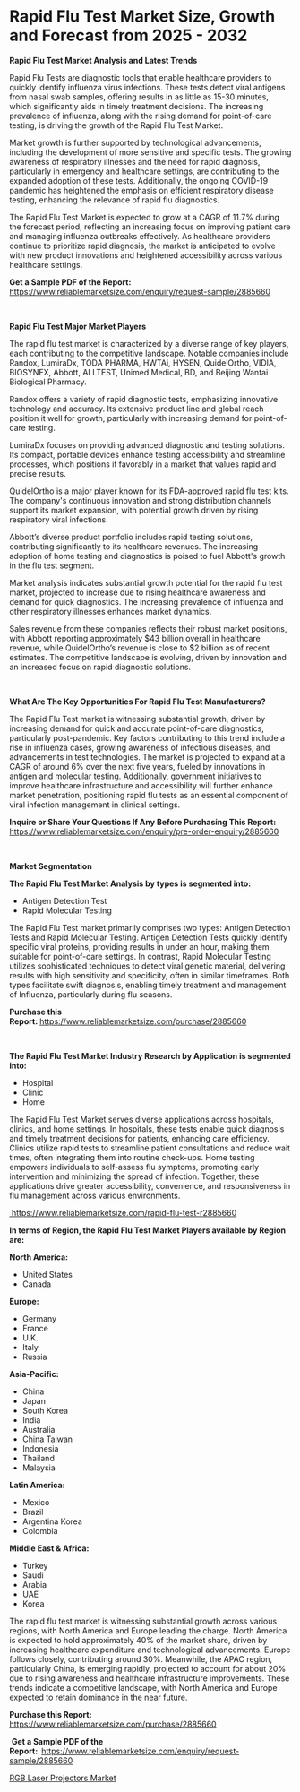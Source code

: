 <p><h1>Rapid Flu Test Market Size, Growth and Forecast from 2025 - 2032</h1></p><p><strong>Rapid Flu Test Market Analysis and Latest Trends</strong></p>
<p><p>Rapid Flu Tests are diagnostic tools that enable healthcare providers to quickly identify influenza virus infections. These tests detect viral antigens from nasal swab samples, offering results in as little as 15-30 minutes, which significantly aids in timely treatment decisions. The increasing prevalence of influenza, along with the rising demand for point-of-care testing, is driving the growth of the Rapid Flu Test Market.</p><p>Market growth is further supported by technological advancements, including the development of more sensitive and specific tests. The growing awareness of respiratory illnesses and the need for rapid diagnosis, particularly in emergency and healthcare settings, are contributing to the expanded adoption of these tests. Additionally, the ongoing COVID-19 pandemic has heightened the emphasis on efficient respiratory disease testing, enhancing the relevance of rapid flu diagnostics.</p><p>The Rapid Flu Test Market is expected to grow at a CAGR of 11.7% during the forecast period, reflecting an increasing focus on improving patient care and managing influenza outbreaks effectively. As healthcare providers continue to prioritize rapid diagnosis, the market is anticipated to evolve with new product innovations and heightened accessibility across various healthcare settings.</p></p>
<p><strong>Get a Sample PDF of the Report:&nbsp;</strong> <a href="https://www.reliablemarketsize.com/enquiry/request-sample/2885660?utm_campaign=2753&utm_medium=2&utm_source=Github&utm_content=ia&utm_term=13032025&utm_id=rapid-flu-test">https://www.reliablemarketsize.com/enquiry/request-sample/2885660</a></p>
<p>&nbsp;</p>
<p><strong>Rapid Flu Test Major Market Players</strong></p>
<p><p>The rapid flu test market is characterized by a diverse range of key players, each contributing to the competitive landscape. Notable companies include Randox, LumiraDx, TODA PHARMA, HWTAi, HYSEN, QuidelOrtho, VIDIA, BIOSYNEX, Abbott, ALLTEST, Unimed Medical, BD, and Beijing Wantai Biological Pharmacy.</p><p>Randox offers a variety of rapid diagnostic tests, emphasizing innovative technology and accuracy. Its extensive product line and global reach position it well for growth, particularly with increasing demand for point-of-care testing.</p><p>LumiraDx focuses on providing advanced diagnostic and testing solutions. Its compact, portable devices enhance testing accessibility and streamline processes, which positions it favorably in a market that values rapid and precise results.</p><p>QuidelOrtho is a major player known for its FDA-approved rapid flu test kits. The company's continuous innovation and strong distribution channels support its market expansion, with potential growth driven by rising respiratory viral infections.</p><p>Abbott’s diverse product portfolio includes rapid testing solutions, contributing significantly to its healthcare revenues. The increasing adoption of home testing and diagnostics is poised to fuel Abbott's growth in the flu test segment.</p><p>Market analysis indicates substantial growth potential for the rapid flu test market, projected to increase due to rising healthcare awareness and demand for quick diagnostics. The increasing prevalence of influenza and other respiratory illnesses enhances market dynamics.</p><p>Sales revenue from these companies reflects their robust market positions, with Abbott reporting approximately $43 billion overall in healthcare revenue, while QuidelOrtho’s revenue is close to $2 billion as of recent estimates. The competitive landscape is evolving, driven by innovation and an increased focus on rapid diagnostic solutions.</p></p>
<p>&nbsp;</p>
<p><strong>What Are The Key Opportunities For Rapid Flu Test Manufacturers?</strong></p>
<p><p>The Rapid Flu Test market is witnessing substantial growth, driven by increasing demand for quick and accurate point-of-care diagnostics, particularly post-pandemic. Key factors contributing to this trend include a rise in influenza cases, growing awareness of infectious diseases, and advancements in test technologies. The market is projected to expand at a CAGR of around 6% over the next five years, fueled by innovations in antigen and molecular testing. Additionally, government initiatives to improve healthcare infrastructure and accessibility will further enhance market penetration, positioning rapid flu tests as an essential component of viral infection management in clinical settings.</p></p>
<p><strong>Inquire or Share Your Questions If Any Before Purchasing This Report:</strong> <a href="https://www.reliablemarketsize.com/enquiry/pre-order-enquiry/2885660?utm_campaign=2753&utm_medium=2&utm_source=Github&utm_content=ia&utm_term=13032025&utm_id=rapid-flu-test">https://www.reliablemarketsize.com/enquiry/pre-order-enquiry/2885660</a></p>
<p>&nbsp;</p>
<p><strong>Market Segmentation</strong></p>
<p><strong>The Rapid Flu Test Market Analysis by types is segmented into:</strong></p>
<p><ul><li> Antigen Detection Test</li><li>Rapid Molecular Testing </li></ul></p>
<p><p>The Rapid Flu Test market primarily comprises two types: Antigen Detection Tests and Rapid Molecular Testing. Antigen Detection Tests quickly identify specific viral proteins, providing results in under an hour, making them suitable for point-of-care settings. In contrast, Rapid Molecular Testing utilizes sophisticated techniques to detect viral genetic material, delivering results with high sensitivity and specificity, often in similar timeframes. Both types facilitate swift diagnosis, enabling timely treatment and management of Influenza, particularly during flu seasons.</p></p>
<p><strong>Purchase this Report:&nbsp;</strong><a href="https://www.reliablemarketsize.com/purchase/2885660?utm_campaign=2753&utm_medium=2&utm_source=Github&utm_content=ia&utm_term=13032025&utm_id=rapid-flu-test">https://www.reliablemarketsize.com/purchase/2885660</a></p>
<p>&nbsp;</p>
<p><strong>The Rapid Flu Test Market Industry Research by Application is segmented into:</strong></p>
<p><ul><li> Hospital</li><li>Clinic</li><li>Home </li></ul></p>
<p><p>The Rapid Flu Test Market serves diverse applications across hospitals, clinics, and home settings. In hospitals, these tests enable quick diagnosis and timely treatment decisions for patients, enhancing care efficiency. Clinics utilize rapid tests to streamline patient consultations and reduce wait times, often integrating them into routine check-ups. Home testing empowers individuals to self-assess flu symptoms, promoting early intervention and minimizing the spread of infection. Together, these applications drive greater accessibility, convenience, and responsiveness in flu management across various environments.</p></p>
<p><a href="https://www.reliablemarketsize.com/rapid-flu-test-r2885660?utm_campaign=2753&utm_medium=2&utm_source=Github&utm_content=ia&utm_term=13032025&utm_id=rapid-flu-test">&nbsp;https://www.reliablemarketsize.com/rapid-flu-test-r2885660</a></p>
<p><strong>In terms of Region, the Rapid Flu Test Market Players available by Region are:</strong></p>
<p>
    <p> <strong> North America: </strong>
        <ul>
            <li>United States</li>
            <li>Canada</li>
        </ul>
        </p> 
    <p> <strong> Europe: </strong>
        <ul>
            <li>Germany</li>
            <li>France</li>
            <li>U.K.</li>
            <li>Italy</li>
            <li>Russia</li>
        </ul>
        </p> 
    <p> <strong> Asia-Pacific: </strong>
        <ul>
            <li>China</li>
            <li>Japan</li>
            <li>South Korea</li>
            <li>India</li>
            <li>Australia</li>
            <li>China Taiwan</li>
            <li>Indonesia</li>
            <li>Thailand</li>
            <li>Malaysia</li>
        </ul>
        </p> 
    <p> <strong> Latin America: </strong>
        <ul>
            <li>Mexico</li>
            <li>Brazil</li>
            <li>Argentina Korea</li>
            <li>Colombia</li>
        </ul>
        </p> 
    <p> <strong> Middle East & Africa: </strong>
        <ul>
            <li>Turkey</li>
            <li>Saudi</li>
            <li>Arabia</li>
            <li>UAE</li>
            <li>Korea</li>
        </ul>
    </p>
    </p>
<p><p>The rapid flu test market is witnessing substantial growth across various regions, with North America and Europe leading the charge. North America is expected to hold approximately 40% of the market share, driven by increasing healthcare expenditure and technological advancements. Europe follows closely, contributing around 30%. Meanwhile, the APAC region, particularly China, is emerging rapidly, projected to account for about 20% due to rising awareness and healthcare infrastructure improvements. These trends indicate a competitive landscape, with North America and Europe expected to retain dominance in the near future.</p></p>
<p><strong>Purchase this Report: </strong><a href="https://www.reliablemarketsize.com/purchase/2885660?utm_campaign=2753&utm_medium=2&utm_source=Github&utm_content=ia&utm_term=13032025&utm_id=rapid-flu-test">https://www.reliablemarketsize.com/purchase/2885660</a></p>
<p>&nbsp;<strong>Get a Sample PDF of the Report:&nbsp;&nbsp;</strong><a href="https://www.reliablemarketsize.com/enquiry/request-sample/2885660?utm_campaign=2753&utm_medium=2&utm_source=Github&utm_content=ia&utm_term=13032025&utm_id=rapid-flu-test">https://www.reliablemarketsize.com/enquiry/request-sample/2885660</a></p>
<p><strong></strong></p>
<p><p><a href="https://github.com/semiensamuel72378/Market-Research-Report-List-1/blob/main/rgb-laser-projectors-market.md?utm_campaign=2753&utm_medium=2&utm_source=Github&utm_content=ia&utm_term=13032025&utm_id=rapid-flu-test">RGB Laser Projectors Market</a></p></p>